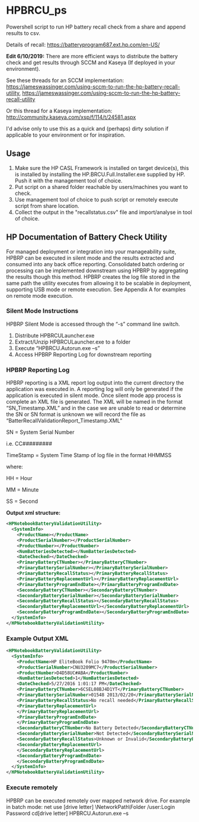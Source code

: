 # HPBRCU_ps
Powershell script to run HP battery recall check from a share and append results to csv.

Details of recall: https://batteryprogram687.ext.hp.com/en-US/

**Edit 6/10/2019:** There are more efficient ways to distribute the battery check and get results through SCCM and Kaseya (If deployed in your environment). 

See these threads for an SCCM implementation: https://jameswassinger.com/using-sccm-to-run-the-hp-battery-recall-utility, https://jameswassinger.com/using-sccm-to-run-the-hp-battery-recall-utility

Or this thread for a Kaseya implementation: http://community.kaseya.com/xsp/f/114/t/24581.aspx

I'd advise only to use this as a quick and (perhaps) dirty solution if applicable to your environment or for inspiration. 

## Usage

1. Make sure the HP CASL Framework is installed on target device(s), this is installed by installing the HP.BRCU.Full.Installer.exe supplied by HP. Push it with the management tool of choice. 
2. Put script on a shared folder reachable by users/machines you want to check. 
3. Use management tool of choice to push script or remotely execute script from share location. 
4. Collect the output in the "recallstatus.csv" file and import/analyse in tool of choice. 

## HP Documentation of Battery Check Utility
For managed deployment or integration into your manageability suite, HPBRP can be executed in silent mode and the results extracted and consumed into any back office reporting.  Consolidated batch ordering or processing can be implemented downstream using HPBRP by aggregating the results though this method.  HPBRP creates the log file stored in the same path the utility executes from allowing it to be scalable in deployment, supporting USB mode or remote execution.  See Appendix A for examples on remote mode execution.
### Silent Mode Instructions
HPBRP Silent Mode is accessed through the “-s” command line switch.
1)	Distribute HPBRCULauncher.exe
2)	Extract/Unzip HPBRCULauncher.exe to a folder
3)	Execute “HPBRCU.Autorun.exe –s”
4)	Access HPBRP Reporting Log for downstream reporting
### HPBRP Reporting Log
HPBRP reporting is a XML report log output into the current directory the application was executed in.  A reporting log will only be generated if the application is executed in silent mode.  Once silent mode app process is complete an XML file is generated.  The XML will be named in the format “SN_Timestamp.XML” and in the case we are unable to read or determine the SN or SN format is unknown we will record the file as “BatterRecallValidationReport_Timestamp.XML”

SN = System Serial Number

i.e. CC#########

TimeStamp = System Time Stamp of log file in the format HHMMSS 

where:

 HH = Hour
 
 MM = Minute
 
 SS = Second
 
**Output xml structure:**
```xml
<HPNotebookBatteryValidationUtility>
  <SystemInfo>
    <ProductName></ProductName>
    <ProductSerialNumber></ProductSerialNumber>
    <ProductNumber></ProductNumber>
    <NumBatteriesDetected></NumBatteriesDetected>
    <DateChecked></DateChecked>
    <PrimaryBatteryCTNumber></PrimaryBatteryCTNumber>
    <PrimaryBatterySerialNumber></PrimaryBatterySerialNumber>
    <PrimaryBatteryRecallStatus></PrimaryBatteryRecallStatus>
    <PrimaryBatteryReplacementUrl></PrimaryBatteryReplacementUrl>
    <PrimaryBatteryProgramEndDate></PrimaryBatteryProgramEndDate>
    <SecondaryBatteryCTNumber></SecondaryBatteryCTNumber>
    <SecondaryBatterySerialNumber></SecondaryBatterySerialNumber>
    <SecondaryBatteryRecallStatus></SecondaryBatteryRecallStatus>
    <SecondaryBatteryReplacementUrl></SecondaryBatteryReplacementUrl>
    <SecondaryBatteryProgramEndDate></SecondaryBatteryProgramEndDate>
  </SystemInfo>
</HPNotebookBatteryValidationUtility>
```

### Example Output XML
```xml
<HPNotebookBatteryValidationUtility>
  <SystemInfo>
    <ProductName>HP EliteBook Folio 9470m</ProductName>
    <ProductSerialNumber>CNU3209MC7</ProductSerialNumber>
    <ProductNumber>D4D58UC#ABA</ProductNumber>
    <NumBatteriesDetected>1</NumBatteriesDetected>
    <DateChecked>5/27/2016 1:01:17 PM</DateChecked>
    <PrimaryBatteryCTNumber>6CSEL08BJ4D1YT</PrimaryBatteryCTNumber>
    <PrimaryBatterySerialNumber>01548 2013/02/20</PrimaryBatterySerialNumber>
    <PrimaryBatteryRecallStatus>No recall needed</PrimaryBatteryRecallStatus>
    <PrimaryBatteryReplacementUrl>
    </PrimaryBatteryReplacementUrl>
    <PrimaryBatteryProgramEndDate>
    </PrimaryBatteryProgramEndDate>
    <SecondaryBatteryCTNumber>No Battery Detected</SecondaryBatteryCTNumber>
    <SecondaryBatterySerialNumber>Not Detected</SecondaryBatterySerialNumber>
    <SecondaryBatteryRecallStatus>Unknown or Invalid</SecondaryBatteryRecallStatus>
    <SecondaryBatteryReplacementUrl>
    </SecondaryBatteryReplacementUrl>
    <SecondaryBatteryProgramEndDate>
    </SecondaryBatteryProgramEndDate>
  </SystemInfo>
</HPNotebookBatteryValidationUtility>
```

### Execute remotely

HPBRP can be executed remotely over mapped network drive.  For example in batch mode:
net use  [drive letter] \\NetworkPath\Folder /user:Login Password
cd\[drive letter]
HPBRCU.Autorun.exe –s
